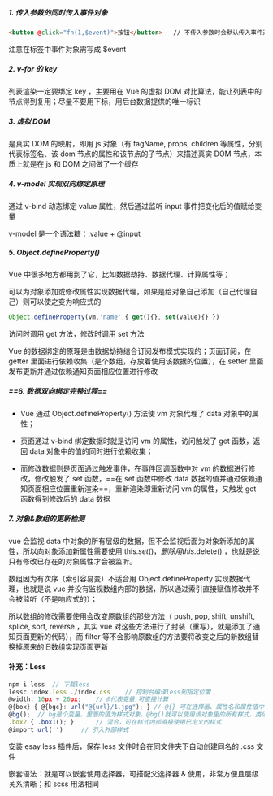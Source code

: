 ##### 1. 传入参数的同时传入事件对象

```html
<button @click="fn(1,$event)">按钮</button>	// 不传入参数时会默认传入事件对象
```

注意在标签中事件对象需写成 $event 

##### 2. v-for 的 key

列表渲染一定要绑定 key ，主要用在 Vue 的虚拟 DOM 对比算法，能让列表中的节点得到复用；尽量不要用下标，用后台数据提供的唯一标识

##### 3. 虚拟 DOM

是真实 DOM 的映射，即用 js 对象（有 tagName, props, children 等属性，分别代表标签名、该 dom 节点的属性和该节点的子节点）来描述真实 DOM 节点，本质上就是在 js 和 DOM 之间做了一个缓存

##### 4. v-model 实现双向绑定原理

通过 v-bind 动态绑定 value 属性，然后通过监听 input 事件把变化后的值赋给变量

v-model 是一个语法糖：:value + @input 

##### 5. Object.defineProperty()

Vue 中很多地方都用到了它，比如数据劫持、数据代理、计算属性等；

可以为对象添加或修改属性实现数据代理，如果是给对象自己添加（自己代理自己）则可以使之变为响应式的

```js
Object.defineProperty(vm,'name',{ get(){}, set(value){} })
```

访问时调用 get 方法，修改时调用 set 方法

Vue 的数据绑定的原理是由数据劫持结合订阅发布模式实现的；页面订阅，在 getter 里面进行依赖收集（是个数组，存放着使用该数据的位置），在 setter 里面发布更新并通过依赖通知页面相应位置进行修改

##### ==6. 数据双向绑定完整过程==

- Vue 通过 Object.defineProperty() 方法使 vm 对象代理了 data 对象中的属性；

- 页面通过 v-bind 绑定数据时就是访问 vm 的属性，访问触发了 get 函数，返回 data 对象中的值的同时进行依赖收集；

- 而修改数据则是页面通过触发事件，在事件回调函数中对 vm 的数据进行修改，修改触发了 set 函数，==在 set 函数中修改 data 数据的值并通过依赖通知页面相应位置重新渲染==，重新渲染即重新访问 vm 的属性，又触发 get 函数得到修改后的 data 数据

##### 7. 对象&数组的更新检测

vue 会监视 data 中对象的所有层级的数据，但不会监视后面为对象新添加的属性，所以向对象添加新属性需要使用 this.$set() ，删除用 this.$delete() ，也就是说只有修改已存在的对象属性才会被监听。

数组因为有次序（索引容易变）不适合用 Object.defineProperty 实现数据代理，也就是说 vue 并没有监视数组内部的数据，所以通过索引直接赋值修改并不会被监听（不是响应式的）；

所以数组的修改需要使用会改变原数组的那些方法（ push, pop, shift, unshift, splice, sort, reverse ，其实 vue 对这些方法进行了封装（重写），就是添加了通知页面更新的代码），而 filter 等不会影响原数组的方法要将改变之后的新数组替换掉原来的旧数组实现页面更新





#### 补充：Less 

```js
npm i less	// 下载less
lessc index.less ./index.css	// 控制台编译less到指定位置
@width: 10px + 20px;	// @代表变量,可直接计算
@{box} { @{bgc}: url("@{url}/1.jpg"); }	// @{} 可在选择器、属性名和属性值中使用变量
@bg();	// bg是个变量，里面的值为样式对象，@bg()就可以使用该对象里的所有样式，类似混合
.box2 { .box1(); }		// 混合，可在样式内部直接使用已定义的样式
@import url('')		// 引入外部样式
```

安装 esay less 插件后，保存 less 文件时会在同文件夹下自动创建同名的 .css 文件

嵌套语法：就是可以嵌套使用选择器，可搭配父选择器 & 使用，非常方便且层级关系清晰；和 scss 用法相同



